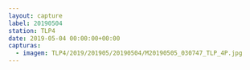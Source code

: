 ```yaml
---
layout: capture
label: 20190504
station: TLP4
date: 2019-05-04 00:00:00+00:00
capturas:
  - imagem: TLP4/2019/201905/20190504/M20190505_030747_TLP_4P.jpg
---
```

